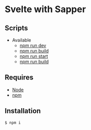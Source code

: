 # Svelte with Sapper

## Scripts
- Available
    -   [npm run dev](#npm-run-dev)
    -   [npm run build](#npm-run-build)
    -   [npm run start](#npm-run-start)
    -   [npm run build](#npm-run-build)

## Requires

-   [Node](https://nodejs.org/en/download)
-   [npm](https://www.npmjs.com/)

## Installation

```bash
$ npm i
```
